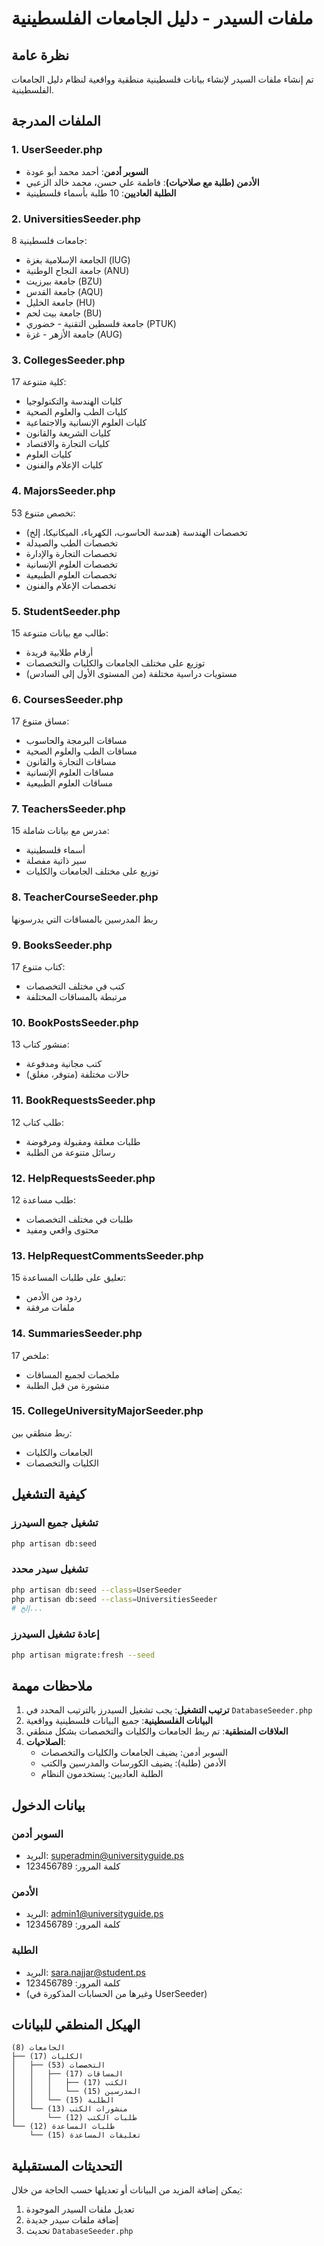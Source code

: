 # ملفات السيدر - دليل الجامعات الفلسطينية

## نظرة عامة
تم إنشاء ملفات السيدر لإنشاء بيانات فلسطينية منطقية وواقعية لنظام دليل الجامعات الفلسطينية.

## الملفات المدرجة

### 1. UserSeeder.php
- **السوبر أدمن**: أحمد محمد أبو عودة
- **الأدمن (طلبة مع صلاحيات)**: فاطمة علي حسن، محمد خالد الزعبي
- **الطلبة العاديين**: 10 طلبة بأسماء فلسطينية

### 2. UniversitiesSeeder.php
8 جامعات فلسطينية:
- الجامعة الإسلامية بغزة (IUG)
- جامعة النجاح الوطنية (ANU)
- جامعة بيرزيت (BZU)
- جامعة القدس (AQU)
- جامعة الخليل (HU)
- جامعة بيت لحم (BU)
- جامعة فلسطين التقنية - خضوري (PTUK)
- جامعة الأزهر - غزة (AUG)

### 3. CollegesSeeder.php
17 كلية متنوعة:
- كليات الهندسة والتكنولوجيا
- كليات الطب والعلوم الصحية
- كليات العلوم الإنسانية والاجتماعية
- كليات الشريعة والقانون
- كليات التجارة والاقتصاد
- كليات العلوم
- كليات الإعلام والفنون

### 4. MajorsSeeder.php
53 تخصص متنوع:
- تخصصات الهندسة (هندسة الحاسوب، الكهرباء، الميكانيكا، إلخ)
- تخصصات الطب والصيدلة
- تخصصات التجارة والإدارة
- تخصصات العلوم الإنسانية
- تخصصات العلوم الطبيعية
- تخصصات الإعلام والفنون

### 5. StudentSeeder.php
15 طالب مع بيانات متنوعة:
- أرقام طلابية فريدة
- توزيع على مختلف الجامعات والكليات والتخصصات
- مستويات دراسية مختلفة (من المستوى الأول إلى السادس)

### 6. CoursesSeeder.php
17 مساق متنوع:
- مساقات البرمجة والحاسوب
- مساقات الطب والعلوم الصحية
- مساقات التجارة والقانون
- مساقات العلوم الإنسانية
- مساقات العلوم الطبيعية

### 7. TeachersSeeder.php
15 مدرس مع بيانات شاملة:
- أسماء فلسطينية
- سير ذاتية مفصلة
- توزيع على مختلف الجامعات والكليات

### 8. TeacherCourseSeeder.php
ربط المدرسين بالمساقات التي يدرسونها

### 9. BooksSeeder.php
17 كتاب متنوع:
- كتب في مختلف التخصصات
- مرتبطة بالمساقات المختلفة

### 10. BookPostsSeeder.php
13 منشور كتاب:
- كتب مجانية ومدفوعة
- حالات مختلفة (متوفر، مغلق)

### 11. BookRequestsSeeder.php
12 طلب كتاب:
- طلبات معلقة ومقبولة ومرفوضة
- رسائل متنوعة من الطلبة

### 12. HelpRequestsSeeder.php
12 طلب مساعدة:
- طلبات في مختلف التخصصات
- محتوى واقعي ومفيد

### 13. HelpRequestCommentsSeeder.php
15 تعليق على طلبات المساعدة:
- ردود من الأدمن
- ملفات مرفقة

### 14. SummariesSeeder.php
17 ملخص:
- ملخصات لجميع المساقات
- منشورة من قبل الطلبة

### 15. CollegeUniversityMajorSeeder.php
ربط منطقي بين:
- الجامعات والكليات
- الكليات والتخصصات

## كيفية التشغيل

### تشغيل جميع السيدرز
```bash
php artisan db:seed
```

### تشغيل سيدر محدد
```bash
php artisan db:seed --class=UserSeeder
php artisan db:seed --class=UniversitiesSeeder
# إلخ...
```

### إعادة تشغيل السيدرز
```bash
php artisan migrate:fresh --seed
```

## ملاحظات مهمة

1. **ترتيب التشغيل**: يجب تشغيل السيدرز بالترتيب المحدد في `DatabaseSeeder.php`
2. **البيانات الفلسطينية**: جميع البيانات فلسطينية وواقعية
3. **العلاقات المنطقية**: تم ربط الجامعات والكليات والتخصصات بشكل منطقي
4. **الصلاحيات**: 
   - السوبر أدمن: يضيف الجامعات والكليات والتخصصات
   - الأدمن (طلبة): يضيف الكورسات والمدرسين والكتب
   - الطلبة العاديين: يستخدمون النظام

## بيانات الدخول

### السوبر أدمن
- البريد: superadmin@universityguide.ps
- كلمة المرور: 123456789

### الأدمن
- البريد: admin1@universityguide.ps
- كلمة المرور: 123456789

### الطلبة
- البريد: sara.najjar@student.ps
- كلمة المرور: 123456789
- (وغيرها من الحسابات المذكورة في UserSeeder)

## الهيكل المنطقي للبيانات

```
الجامعات (8)
├── الكليات (17)
│   ├── التخصصات (53)
│   │   ├── المساقات (17)
│   │   │   ├── الكتب (17)
│   │   │   └── المدرسين (15)
│   │   └── الطلبة (15)
│   └── منشورات الكتب (13)
│       └── طلبات الكتب (12)
└── طلبات المساعدة (12)
    └── تعليقات المساعدة (15)
```

## التحديثات المستقبلية

يمكن إضافة المزيد من البيانات أو تعديلها حسب الحاجة من خلال:
1. تعديل ملفات السيدر الموجودة
2. إضافة ملفات سيدر جديدة
3. تحديث `DatabaseSeeder.php` 